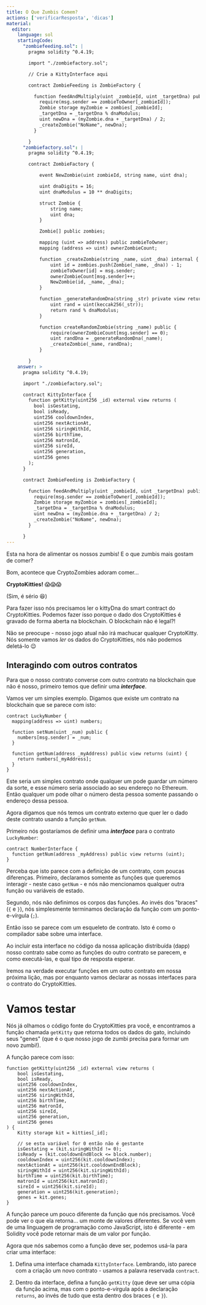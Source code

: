 ```yaml
---
title: O Que Zumbis Comem?
actions: ['verificarResposta', 'dicas']
material:
  editor:
    language: sol
    startingCode:
      "zombiefeeding.sol": |
        pragma solidity ^0.4.19;

        import "./zombiefactory.sol";

        // Crie a KittyInterface aqui

        contract ZombieFeeding is ZombieFactory {

          function feedAndMultiply(uint _zombieId, uint _targetDna) public {
            require(msg.sender == zombieToOwner[_zombieId]);
            Zombie storage myZombie = zombies[_zombieId];
            _targetDna = _targetDna % dnaModulus;
            uint newDna = (myZombie.dna + _targetDna) / 2;
            _createZombie("NoName", newDna);
          }

        }
      "zombiefactory.sol": |
        pragma solidity ^0.4.19;

        contract ZombieFactory {

            event NewZombie(uint zombieId, string name, uint dna);

            uint dnaDigits = 16;
            uint dnaModulus = 10 ** dnaDigits;

            struct Zombie {
                string name;
                uint dna;
            }

            Zombie[] public zombies;

            mapping (uint => address) public zombieToOwner;
            mapping (address => uint) ownerZombieCount;

            function _createZombie(string _name, uint _dna) internal {
                uint id = zombies.push(Zombie(_name, _dna)) - 1;
                zombieToOwner[id] = msg.sender;
                ownerZombieCount[msg.sender]++;
                NewZombie(id, _name, _dna);
            }

            function _generateRandomDna(string _str) private view returns (uint) {
                uint rand = uint(keccak256(_str));
                return rand % dnaModulus;
            }

            function createRandomZombie(string _name) public {
                require(ownerZombieCount[msg.sender] == 0);
                uint randDna = _generateRandomDna(_name);
                _createZombie(_name, randDna);
            }

        }
    answer: >
      pragma solidity ^0.4.19;

      import "./zombiefactory.sol";

      contract KittyInterface {
        function getKitty(uint256 _id) external view returns (
          bool isGestating,
          bool isReady,
          uint256 cooldownIndex,
          uint256 nextActionAt,
          uint256 siringWithId,
          uint256 birthTime,
          uint256 matronId,
          uint256 sireId,
          uint256 generation,
          uint256 genes
        );
      }

      contract ZombieFeeding is ZombieFactory {

        function feedAndMultiply(uint _zombieId, uint _targetDna) public {
          require(msg.sender == zombieToOwner[_zombieId]);
          Zombie storage myZombie = zombies[_zombieId];
          _targetDna = _targetDna % dnaModulus;
          uint newDna = (myZombie.dna + _targetDna) / 2;
          _createZombie("NoName", newDna);
        }

      }
---
```


Esta na hora de alimentar os nossos zumbis! E o que zumbis mais gostam de comer?

Bom, acontece que CryptoZombies adoram comer...

**CryptoKitties!** 😱😱😱

(Sim, é sério 😆)

Para fazer isso nós precisamos ler o kittyDna do smart contract do CryptoKitties. Podemos fazer isso porque o dado dos CryptoKitties é gravado de forma aberta na blockchain. O blockchain não é legal?!

Não se preocupe - nosso jogo atual não irá machucar qualquer CryptoKitty. Nós somente vamos *ler* os dados do CryptoKitties, nós não podemos deletá-lo 😉

## Interagindo com outros contratos

Para que o nosso contrato converse com outro contrato na blockchain que não é nosso, primeiro temos que definir uma **_interface_**.

Vamos ver um simples exemplo. Digamos que existe um contrato na blockchain que se parece com isto:

```
contract LuckyNumber {
  mapping(address => uint) numbers;

  function setNum(uint _num) public {
    numbers[msg.sender] = _num;
  }

  function getNum(address _myAddress) public view returns (uint) {
    return numbers[_myAddress];
  }
}
```

Este seria um simples contrato onde qualquer um pode guardar um número da sorte, e esse número seria associado ao seu endereço no Ethereum. Então qualquer um pode olhar o número desta pessoa somente passando o endereço dessa pessoa.

Agora digamos que nós temos um contrato externo que quer ler o dado deste contrato usando a função `getNum`.

Primeiro nós gostaríamos de definir uma **_interface_** para o contrato `LuckyNumber`:

```
contract NumberInterface {
  function getNum(address _myAddress) public view returns (uint);
}
```

Perceba que isto parece com a definição de um contrato, com poucas diferenças. Primeiro, declaramos somente as funções que queremos interagir - neste caso `getNum` - e nós não mencionamos qualquer outra função ou variáveis de estado.

Segundo, nós não definimos os corpos das funções. Ao invés dos "braces" (`{` e `}`), nós simplesmente terminamos declaração da função com um ponto-e-vírgula (`;`).

Então isso se parece com um esqueleto de contrato. Isto é como o compilador sabe sobre uma interface.

Ao incluir esta interface no código da nossa aplicação distribuída (dapp) nosso contrato sabe como as funções do outro contrato se parecem, e como executá-las, e qual tipo de resposta esperar.

Iremos na verdade executar funções em um outro contrato em nossa próxima lição, mas por enquanto vamos declarar as nossas interfaces para o contrato do CryptoKitties.

# Vamos testar

Nós já olhamos o código fonte do CryptoKitties pra você, e encontramos a função chamada `getKitty` que retorna todos os dados do gato, incluindo seus "genes" (que é o que nosso jogo de zumbi precisa para formar um novo zumbi!).

A função parece com isso:

```
function getKitty(uint256 _id) external view returns (
    bool isGestating,
    bool isReady,
    uint256 cooldownIndex,
    uint256 nextActionAt,
    uint256 siringWithId,
    uint256 birthTime,
    uint256 matronId,
    uint256 sireId,
    uint256 generation,
    uint256 genes
) {
    Kitty storage kit = kitties[_id];

    // se esta variável for 0 então não é gestante
    isGestating = (kit.siringWithId != 0);
    isReady = (kit.cooldownEndBlock <= block.number);
    cooldownIndex = uint256(kit.cooldownIndex);
    nextActionAt = uint256(kit.cooldownEndBlock);
    siringWithId = uint256(kit.siringWithId);
    birthTime = uint256(kit.birthTime);
    matronId = uint256(kit.matronId);
    sireId = uint256(kit.sireId);
    generation = uint256(kit.generation);
    genes = kit.genes;
}
```

A função parece um pouco diferente da função que nós precisamos. Você pode ver o que ela retorna... um monte de valores diferentes. Se você vem de uma linguagem de programação como JavaScript, isto é diferente - em Solidity você pode retornar mais de um valor por função.

Agora que nós sabemos como a função deve ser, podemos usá-la para criar uma interface:

1. Defina uma interface chamada `KittyInterface`. Lembrando, isto parece com a criação um novo contrato - usamos a palavra reservada `contract`.

2. Dentro da interface, defina a função `getKitty` (que deve ser uma cópia da função acima, mas com o ponto-e-vírgula após a declaração `returns`, ao invés de tudo que esta dentro dos braces `{` e `}`).
